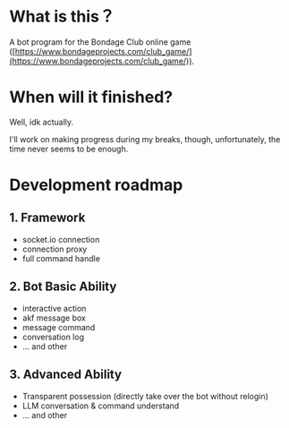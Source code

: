# What is this？

A bot program for the Bondage Club online game ([https://www.bondageprojects.com/club_game/](https://www.bondageprojects.com/club_game/)).

# When will it finished?

Well, idk actually.

I'll work on making progress during my breaks, though, unfortunately, the time never seems to be enough.

# Development roadmap

## 1. Framework

- socket.io connection
- connection proxy
- full command handle

## 2. Bot Basic Ability

- interactive action
- akf message box
- message command
- conversation log
- ... and other

## 3. Advanced Ability

- Transparent possession (directly take over the bot without relogin)
- LLM conversation & command understand
- ... and other


